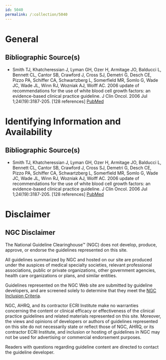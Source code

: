 ```yaml
---
id: 5040
permalink: /:collection/5040
---
```


# General

## Bibliographic Source(s)

- Smith TJ, Khatcheressian J, Lyman GH, Ozer H, Armitage JO, Balducci L, Bennett CL, Cantor SB, Crawford J, Cross SJ, Demetri G, Desch CE, Pizzo PA, Schiffer CA, Schwartzberg L, Somerfield MR, Somlo G, Wade JC, Wade JL, Winn RJ, Wozniak AJ, Wolff AC. 2006 update of recommendations for the use of white blood cell growth factors: an evidence-based clinical practice guideline. J Clin Oncol. 2006 Jul 1;24(19):3187-205. [128 references] [ PubMed ](http://www.ncbi.nlm.nih.gov/entrez/query.fcgi?cmd=Retrieve&db=pubmed&dopt=Abstract&list_uids=16682719)

# Identifying Information and Availability

## Bibliographic Source(s)

- Smith TJ, Khatcheressian J, Lyman GH, Ozer H, Armitage JO, Balducci L, Bennett CL, Cantor SB, Crawford J, Cross SJ, Demetri G, Desch CE, Pizzo PA, Schiffer CA, Schwartzberg L, Somerfield MR, Somlo G, Wade JC, Wade JL, Winn RJ, Wozniak AJ, Wolff AC. 2006 update of recommendations for the use of white blood cell growth factors: an evidence-based clinical practice guideline. J Clin Oncol. 2006 Jul 1;24(19):3187-205. [128 references] [ PubMed ](http://www.ncbi.nlm.nih.gov/entrez/query.fcgi?cmd=Retrieve&db=pubmed&dopt=Abstract&list_uids=16682719)

# Disclaimer

## NGC Disclaimer

The National Guideline Clearinghouse™ (NGC) does not develop, produce, approve, or endorse the guidelines represented on this site.

All guidelines summarized by NGC and hosted on our site are produced under the auspices of medical specialty societies, relevant professional associations, public or private organizations, other government agencies, health care organizations or plans, and similar entities.

Guidelines represented on the NGC Web site are submitted by guideline developers, and are screened solely to determine that they meet the [NGC Inclusion Criteria](/help-and-about/summaries/inclusion-criteria).

NGC, AHRQ, and its contractor ECRI Institute make no warranties concerning the content or clinical efficacy or effectiveness of the clinical practice guidelines and related materials represented on this site. Moreover, the views and opinions of developers or authors of guidelines represented on this site do not necessarily state or reflect those of NGC, AHRQ, or its contractor ECRI Institute, and inclusion or hosting of guidelines in NGC may not be used for advertising or commercial endorsement purposes.

Readers with questions regarding guideline content are directed to contact the guideline developer.


